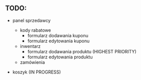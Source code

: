## TODO:
- panel sprzedawcy
	- kody rabatowe
		- formularz dodawania kuponu
		- formularz edytowania kuponu
	- inwentarz
		- formularz dodawania produktu (HIGHEST PRIORITY)
		- formularz edytowania produktu
	- zamówienia

- koszyk (IN PROGRESS)